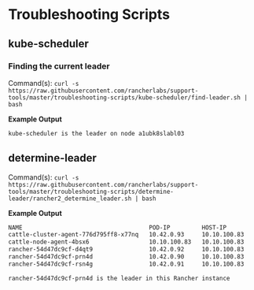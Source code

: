 # Troubleshooting Scripts

## kube-scheduler

### Finding the current leader

Command(s): `curl -s https://raw.githubusercontent.com/rancherlabs/support-tools/master/troubleshooting-scripts/kube-scheduler/find-leader.sh | bash`

**Example Output**

```bash
kube-scheduler is the leader on node a1ubk8slabl03
```

## determine-leader

Command(s): `curl -s https://raw.githubusercontent.com/rancherlabs/support-tools/master/troubleshooting-scripts/determine-leader/rancher2_determine_leader.sh | bash`

**Example Output**

```bash
NAME                                    POD-IP         HOST-IP
cattle-cluster-agent-776d795ff8-x77nq   10.42.0.93     10.10.100.83
cattle-node-agent-4bsx6                 10.10.100.83   10.10.100.83
rancher-54d47dc9cf-d4qt9                10.42.0.92     10.10.100.83
rancher-54d47dc9cf-prn4d                10.42.0.90     10.10.100.83
rancher-54d47dc9cf-rsn4g                10.42.0.91     10.10.100.83

rancher-54d47dc9cf-prn4d is the leader in this Rancher instance
```
